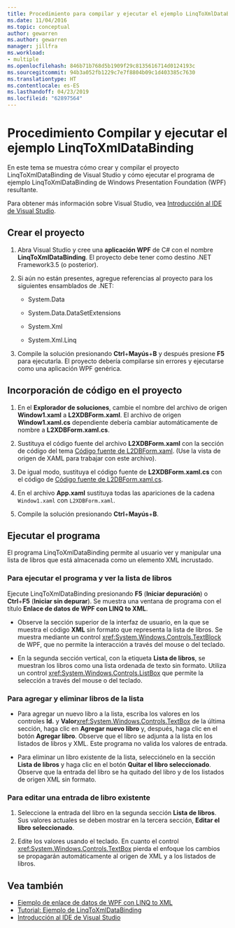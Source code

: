 ```yaml
---
title: Procedimiento para compilar y ejecutar el ejemplo LinqToXmlDataBinding
ms.date: 11/04/2016
ms.topic: conceptual
author: gewarren
ms.author: gewarren
manager: jillfra
ms.workload:
- multiple
ms.openlocfilehash: 846b71b768d5b1909f29c8135616714d0124193c
ms.sourcegitcommit: 94b3a052fb1229c7e7f8804b09c1d403385c7630
ms.translationtype: HT
ms.contentlocale: es-ES
ms.lasthandoff: 04/23/2019
ms.locfileid: "62897564"
---
```

# <a name="how-to-build-and-run-the-linqtoxmldatabinding-example"></a>Procedimiento Compilar y ejecutar el ejemplo LinqToXmlDataBinding

En este tema se muestra cómo crear y compilar el proyecto LinqToXmlDataBinding de Visual Studio  y cómo ejecutar el programa de ejemplo LinqToXmlDataBinding de Windows Presentation Foundation (WPF) resultante.

Para obtener más información sobre Visual Studio, vea [Introducción al IDE de Visual Studio](../get-started/visual-studio-ide.md).

## <a name="create-the-project"></a>Crear el proyecto

1. Abra Visual Studio y cree una **aplicación WPF** de C# con el nombre **LinqToXmlDataBinding**. El proyecto debe tener como destino .NET Framework3.5 (o posterior).

1. Si aún no están presentes, agregue referencias al proyecto para los siguientes ensamblados de .NET:

    - System.Data

    - System.Data.DataSetExtensions

    - System.Xml

    - System.Xml.Linq

1. Compile la solución presionando **Ctrl**+**Mayús**+**B** y después presione **F5** para ejecutarla. El proyecto debería compilarse sin errores y ejecutarse como una aplicación WPF genérica.

## <a name="add-code-to-the-project"></a>Incorporación de código en el proyecto

1. En el **Explorador de soluciones**, cambie el nombre del archivo de origen **Window1.xaml** a **L2XDBForm.xaml**. El archivo de origen **Window1.xaml.cs** dependiente debería cambiar automáticamente de nombre a **L2XDBForm.xaml.cs**.

1. Sustituya el código fuente del archivo **L2XDBForm.xaml** con la sección de código del tema [Código fuente de L2DBForm.xaml](../designers/l2dbform-xaml-source-code.md). (Use la vista de origen de XAML para trabajar con este archivo).

1. De igual modo, sustituya el código fuente de **L2XDBForm.xaml.cs** con el código de [Código fuente de L2DBForm.xaml.cs](../designers/l2dbform-xaml-cs-source-code.md).

1. En el archivo **App.xaml** sustituya todas las apariciones de la cadena `Window1.xaml` con `L2XDBForm.xaml`.

1. Compile la solución presionando **Ctrl**+**Mayús**+**B**.

## <a name="run-the-program"></a>Ejecutar el programa

El programa LinqToXmlDataBinding permite al usuario ver y manipular una lista de libros que está almacenada como un elemento XML incrustado.

### <a name="to-run-the-program-and-view-the-book-list"></a>Para ejecutar el programa y ver la lista de libros

Ejecute LinqToXmlDataBinding presionando **F5** (**Iniciar depuración**) o **Ctrl**+**F5** (**Iniciar sin depurar**). Se muestra una ventana de programa con el título **Enlace de datos de WPF con LINQ to XML**.

- Observe la sección superior de la interfaz de usuario, en la que se muestra el código **XML** sin formato que representa la lista de libros. Se muestra mediante un control <xref:System.Windows.Controls.TextBlock> de WPF, que no permite la interacción a través del mouse o del teclado.

- En la segunda sección vertical, con la etiqueta **Lista de libros**, se muestran los libros como una lista ordenada de texto sin formato. Utiliza un control <xref:System.Windows.Controls.ListBox> que permite la selección a través del mouse o del teclado.

### <a name="to-add-and-delete-books-from-the-list"></a>Para agregar y eliminar libros de la lista

- Para agregar un nuevo libro a la lista, escriba los valores en los controles **Id.** y **Valor**<xref:System.Windows.Controls.TextBox> de la última sección, haga clic en **Agregar nuevo libro** y, después, haga clic en el botón **Agregar libro**. Observe que el libro se adjunta a la lista en los listados de libros y XML. Este programa no valida los valores de entrada.

- Para eliminar un libro existente de la lista, selecciónelo en la sección **Lista de libros** y haga clic en el botón **Quitar el libro seleccionado**. Observe que la entrada del libro se ha quitado del libro y de los listados de origen XML sin formato.

### <a name="to-edit-an-existing-book-entry"></a>Para editar una entrada de libro existente

1. Seleccione la entrada del libro en la segunda sección **Lista de libros**. Sus valores actuales se deben mostrar en la tercera sección, **Editar el libro seleccionado**.

1. Edite los valores usando el teclado. En cuanto el control <xref:System.Windows.Controls.TextBox> pierda el enfoque los cambios se propagarán automáticamente al origen de XML y a los listados de libros.

## <a name="see-also"></a>Vea también

- [Ejemplo de enlace de datos de WPF con LINQ to XML](../designers/wpf-data-binding-using-linq-to-xml-example.md)
- [Tutorial: Ejemplo de LinqToXmlDataBinding](../designers/walkthrough-linqtoxmldatabinding-example.md)
- [Introducción al IDE de Visual Studio](../get-started/visual-studio-ide.md)